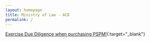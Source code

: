 ```yaml
---
layout: homepage
title: Ministry of Law - ACD
permalink: /
---
```

<!-- Type your notification here - the notification bar will not appear if this is empty. For other changes, refer to _data/homepage.yml to edit the homepage -->
[Exercise Due Diligence when purchasing PSPM!](/list-of-registered-dealers/){:target="_blank"}
